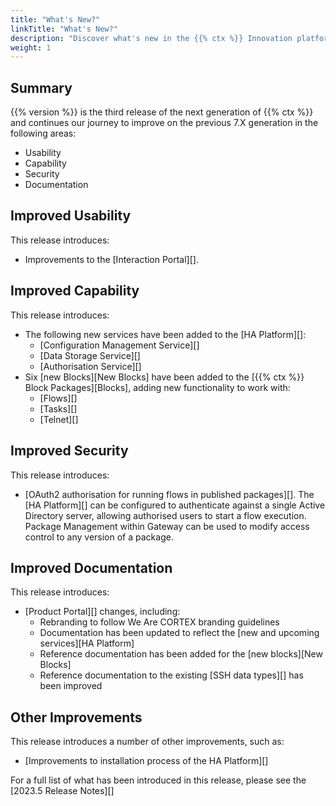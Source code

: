 ```yaml
---
title: "What's New?"
linkTitle: "What's New?"
description: "Discover what's new in the {{% ctx %}} Innovation platform."
weight: 1
---
```


## Summary

{{% version %}} is the third release of the next generation of {{% ctx %}} and continues our journey to improve on the previous 7.X generation in the following areas:

* Usability
* Capability
* Security
* Documentation

## Improved Usability

This release introduces:

* Improvements to the [Interaction Portal][].

## Improved Capability

This release introduces:

* The following new services have been added to the [HA Platform][]:
  * [Configuration Management Service][]
  * [Data Storage Service][]
  * [Authorisation Service][]
* Six [new Blocks][New Blocks] have been added to the [{{% ctx %}} Block Packages][Blocks], adding new functionality to work with:
  * [Flows][]
  * [Tasks][]
  * [Telnet][]

## Improved Security

This release introduces:

* [OAuth2 authorisation for running flows in published packages][]. The [HA Platform][] can be configured to authenticate against a single Active Directory server, allowing authorised users to start a flow execution. Package Management within Gateway can be used to modify access control to any version of a package.

## Improved Documentation

This release introduces:

* [Product Portal][] changes, including:
  * Rebranding to follow We Are CORTEX branding guidelines
  * Documentation has been updated to reflect the [new and upcoming services][HA Platform]
  * Reference documentation has been added for the [new blocks][New Blocks]
  * Reference documentation to the existing [SSH data types][] has been improved

## Other Improvements

This release introduces a number of other improvements, such as:

* [Improvements to installation process of the HA Platform][]

For a full list of what has been introduced in this release, please see the [2023.5 Release Notes][]
